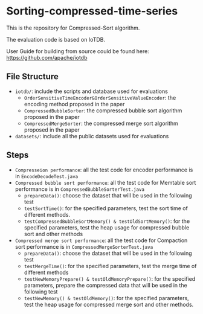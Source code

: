# Sorting-compressed-time-series

This is the repository for Compressed-Sort algorithm. 

The evaluation code is based on IoTDB.

User Guide for building from source could be found here: https://github.com/apache/iotdb

## File Structure
+ `iotdb/`: include the scripts and database used for evaluations
    + `OrderSensitiveTimeEncoder&OrderSensitiveValueEncoder`: the encoding method proposed in the paper
    + `CompressedBubbleSorter`: the compressed bubble sort algorithm proposed in the paper
    + `CompressedMergeSorter`: the compressed merge sort algorithm proposed in the paper
+ `datasets/`: include all the public datasets used for evaluations


## Steps

+ `Compresseion performance`: all the test code for encoder performance is in `EncodeDecodeTest.java`
+ `Compressed bubble sort performance`: all the test code for Memtable sort performance is in `CompressedBubbleSorterTest.java`
    + `prepareData()`: choose the dataset that will be used in the following test
    + `testSortTime()`: for the specified parameters, test the sort time of different methods.
    + `testCompressedBubbleSortMemory() & testOldSortMemory()`: for the specified parameters, test the heap usage for compressed bubble sort and other methods
+ `Compressed merge sort performance`: all the test code for Compaction sort performance is in `CompressedMergeSorterTest.java`
    + `prepareData()`: choose the dataset that will be used in the following test
    + `testMergeTime()`: for the specified parameters, test the merge time of different methods
    + `testNewMemoryPrepare() & testOldMemoryPrepare()`: for the specified parameters, prepare the compressed data that will be used in the following test
    + `testNewMemory() & testOldMemory()`: for the specified parameters, test the heap usage for compressed merge sort and other methods.
